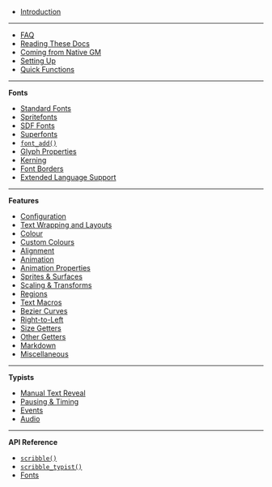 -   [Introduction](README)

---

-   [FAQ](faq)
-   [Reading These Docs](reading-these-docs)
-   [Coming from Native GM](coming-from-native-gm)
-   [Setting Up](setting-up)
-   [Quick Functions](quick-functions)

---

**Fonts**

-   [Standard Fonts](standard-fonts)
-   [Spritefonts](spritefonts)
-   [SDF Fonts](sdf-fonts)
-   [Superfonts](superfont-functions)
-   [`font_add()`](font_add)
-   [Glyph Properties](glyph-properties)
-   [Kerning](kerning)
-   [Font Borders](font-borders)
-   [Extended Language Support](extended-language-support)

---

**Features**

-   [Configuration](configuration)
-   [Text Wrapping and Layouts](text-wrapping-and-layouts)
-   [Colour](Colour)
-   [Custom Colours](custom-colour-functions)
-   [Alignment](Alignment)
-   [Animation](Animation)
-   [Animation Properties](animation-properties)
-   [Sprites & Surfaces](sprites-and-surfaces)
-   [Scaling & Transforms](scaling-and-transforms)
-   [Regions](regions)
-   [Text Macros](text-macros)
-   [Bezier Curves](bezier-curves)
-   [Right-to-Left](right-to-left)
-   [Size Getters](size-getters)
-   [Other Getters](other-getters)
-   [Markdown](markdown)
-   [Miscellaneous](miscellaneous)

---

**Typists**

-   [Manual Text Reveal](manual-text-reveal)
-   [Pausing & Timing](typist-pausing-and-timing)
-   [Events](typist-events)
-   [Audio](typist-audio)

---

**API Reference**

-   [`scribble()`](scribble-methods)
-   [`scribble_typist()`](typist-methods)
-   [Fonts](fonts)